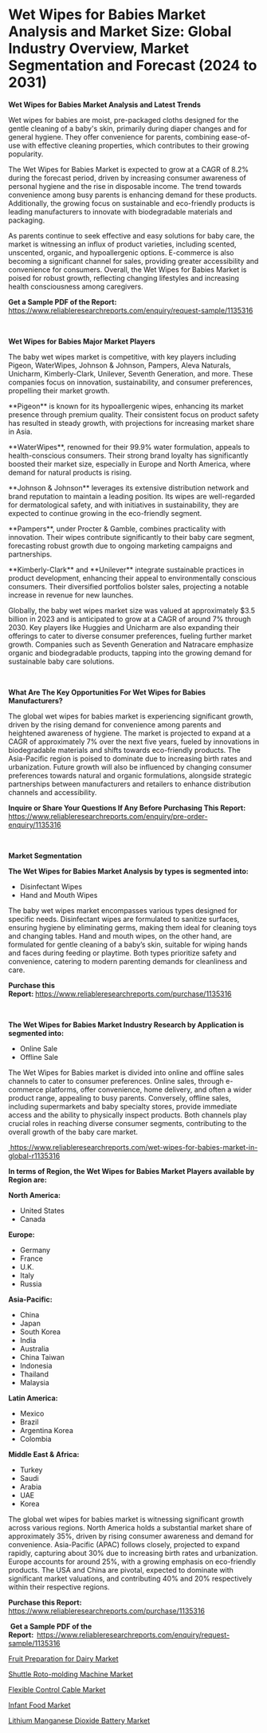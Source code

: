 <p><h1>Wet Wipes for Babies Market Analysis and Market Size: Global Industry Overview, Market Segmentation and Forecast (2024 to 2031)</h1></p><p><strong>Wet Wipes for Babies Market Analysis and Latest Trends</strong></p>
<p><p>Wet wipes for babies are moist, pre-packaged cloths designed for the gentle cleaning of a baby's skin, primarily during diaper changes and for general hygiene. They offer convenience for parents, combining ease-of-use with effective cleaning properties, which contributes to their growing popularity.</p><p>The Wet Wipes for Babies Market is expected to grow at a CAGR of 8.2% during the forecast period, driven by increasing consumer awareness of personal hygiene and the rise in disposable income. The trend towards convenience among busy parents is enhancing demand for these products. Additionally, the growing focus on sustainable and eco-friendly products is leading manufacturers to innovate with biodegradable materials and packaging.</p><p>As parents continue to seek effective and easy solutions for baby care, the market is witnessing an influx of product varieties, including scented, unscented, organic, and hypoallergenic options. E-commerce is also becoming a significant channel for sales, providing greater accessibility and convenience for consumers. Overall, the Wet Wipes for Babies Market is poised for robust growth, reflecting changing lifestyles and increasing health consciousness among caregivers.</p></p>
<p><strong>Get a Sample PDF of the Report:&nbsp;</strong> <a href="https://www.reliableresearchreports.com/enquiry/request-sample/1135316?utm_campaign=34&utm_medium=2&utm_source=Github&utm_content=ia&utm_term=09102024&utm_id=wet-wipes-for-babies">https://www.reliableresearchreports.com/enquiry/request-sample/1135316</a></p>
<p>&nbsp;</p>
<p><strong>Wet Wipes for Babies Major Market Players</strong></p>
<p><p>The baby wet wipes market is competitive, with key players including Pigeon, WaterWipes, Johnson & Johnson, Pampers, Aleva Naturals, Unicharm, Kimberly-Clark, Unilever, Seventh Generation, and more. These companies focus on innovation, sustainability, and consumer preferences, propelling their market growth.</p><p>**Pigeon** is known for its hypoallergenic wipes, enhancing its market presence through premium quality. Their consistent focus on product safety has resulted in steady growth, with projections for increasing market share in Asia.</p><p>**WaterWipes**, renowned for their 99.9% water formulation, appeals to health-conscious consumers. Their strong brand loyalty has significantly boosted their market size, especially in Europe and North America, where demand for natural products is rising.</p><p>**Johnson & Johnson** leverages its extensive distribution network and brand reputation to maintain a leading position. Its wipes are well-regarded for dermatological safety, and with initiatives in sustainability, they are expected to continue growing in the eco-friendly segment.</p><p>**Pampers**, under Procter & Gamble, combines practicality with innovation. Their wipes contribute significantly to their baby care segment, forecasting robust growth due to ongoing marketing campaigns and partnerships.</p><p>**Kimberly-Clark** and **Unilever** integrate sustainable practices in product development, enhancing their appeal to environmentally conscious consumers. Their diversified portfolios bolster sales, projecting a notable increase in revenue for new launches.</p><p>Globally, the baby wet wipes market size was valued at approximately $3.5 billion in 2023 and is anticipated to grow at a CAGR of around 7% through 2030. Key players like Huggies and Unicharm are also expanding their offerings to cater to diverse consumer preferences, fueling further market growth. Companies such as Seventh Generation and Natracare emphasize organic and biodegradable products, tapping into the growing demand for sustainable baby care solutions.</p></p>
<p>&nbsp;</p>
<p><strong>What Are The Key Opportunities For Wet Wipes for Babies Manufacturers?</strong></p>
<p><p>The global wet wipes for babies market is experiencing significant growth, driven by the rising demand for convenience among parents and heightened awareness of hygiene. The market is projected to expand at a CAGR of approximately 7% over the next five years, fueled by innovations in biodegradable materials and shifts towards eco-friendly products. The Asia-Pacific region is poised to dominate due to increasing birth rates and urbanization. Future growth will also be influenced by changing consumer preferences towards natural and organic formulations, alongside strategic partnerships between manufacturers and retailers to enhance distribution channels and accessibility.</p></p>
<p><strong>Inquire or Share Your Questions If Any Before Purchasing This Report:</strong> <a href="https://www.reliableresearchreports.com/enquiry/pre-order-enquiry/1135316?utm_campaign=34&utm_medium=2&utm_source=Github&utm_content=ia&utm_term=09102024&utm_id=wet-wipes-for-babies">https://www.reliableresearchreports.com/enquiry/pre-order-enquiry/1135316</a></p>
<p>&nbsp;</p>
<p><strong>Market Segmentation</strong></p>
<p><strong>The Wet Wipes for Babies Market Analysis by types is segmented into:</strong></p>
<p><ul><li>Disinfectant Wipes</li><li>Hand and Mouth Wipes</li></ul></p>
<p><p>The baby wet wipes market encompasses various types designed for specific needs. Disinfectant wipes are formulated to sanitize surfaces, ensuring hygiene by eliminating germs, making them ideal for cleaning toys and changing tables. Hand and mouth wipes, on the other hand, are formulated for gentle cleaning of a baby’s skin, suitable for wiping hands and faces during feeding or playtime. Both types prioritize safety and convenience, catering to modern parenting demands for cleanliness and care.</p></p>
<p><strong>Purchase this Report:&nbsp;</strong><a href="https://www.reliableresearchreports.com/purchase/1135316?utm_campaign=34&utm_medium=2&utm_source=Github&utm_content=ia&utm_term=09102024&utm_id=wet-wipes-for-babies">https://www.reliableresearchreports.com/purchase/1135316</a></p>
<p>&nbsp;</p>
<p><strong>The Wet Wipes for Babies Market Industry Research by Application is segmented into:</strong></p>
<p><ul><li>Online Sale</li><li>Offline Sale</li></ul></p>
<p><p>The Wet Wipes for Babies market is divided into online and offline sales channels to cater to consumer preferences. Online sales, through e-commerce platforms, offer convenience, home delivery, and often a wider product range, appealing to busy parents. Conversely, offline sales, including supermarkets and baby specialty stores, provide immediate access and the ability to physically inspect products. Both channels play crucial roles in reaching diverse consumer segments, contributing to the overall growth of the baby care market.</p></p>
<p><a href="https://www.reliableresearchreports.com/wet-wipes-for-babies-market-in-global-r1135316?utm_campaign=34&utm_medium=2&utm_source=Github&utm_content=ia&utm_term=09102024&utm_id=wet-wipes-for-babies">&nbsp;https://www.reliableresearchreports.com/wet-wipes-for-babies-market-in-global-r1135316</a></p>
<p><strong>In terms of Region, the Wet Wipes for Babies Market Players available by Region are:</strong></p>
<p>
    <p> <strong> North America: </strong>
        <ul>
            <li>United States</li>
            <li>Canada</li>
        </ul>
        </p> 
    <p> <strong> Europe: </strong>
        <ul>
            <li>Germany</li>
            <li>France</li>
            <li>U.K.</li>
            <li>Italy</li>
            <li>Russia</li>
        </ul>
        </p> 
    <p> <strong> Asia-Pacific: </strong>
        <ul>
            <li>China</li>
            <li>Japan</li>
            <li>South Korea</li>
            <li>India</li>
            <li>Australia</li>
            <li>China Taiwan</li>
            <li>Indonesia</li>
            <li>Thailand</li>
            <li>Malaysia</li>
        </ul>
        </p> 
    <p> <strong> Latin America: </strong>
        <ul>
            <li>Mexico</li>
            <li>Brazil</li>
            <li>Argentina Korea</li>
            <li>Colombia</li>
        </ul>
        </p> 
    <p> <strong> Middle East & Africa: </strong>
        <ul>
            <li>Turkey</li>
            <li>Saudi</li>
            <li>Arabia</li>
            <li>UAE</li>
            <li>Korea</li>
        </ul>
    </p>
    </p>
<p><p>The global wet wipes for babies market is witnessing significant growth across various regions. North America holds a substantial market share of approximately 35%, driven by rising consumer awareness and demand for convenience. Asia-Pacific (APAC) follows closely, projected to expand rapidly, capturing about 30% due to increasing birth rates and urbanization. Europe accounts for around 25%, with a growing emphasis on eco-friendly products. The USA and China are pivotal, expected to dominate with significant market valuations, and contributing 40% and 20% respectively within their respective regions.</p></p>
<p><strong>Purchase this Report: </strong><a href="https://www.reliableresearchreports.com/purchase/1135316?utm_campaign=34&utm_medium=2&utm_source=Github&utm_content=ia&utm_term=09102024&utm_id=wet-wipes-for-babies">https://www.reliableresearchreports.com/purchase/1135316</a></p>
<p>&nbsp;<strong>Get a Sample PDF of the Report:&nbsp;&nbsp;</strong><a href="https://www.reliableresearchreports.com/enquiry/request-sample/1135316?utm_campaign=34&utm_medium=2&utm_source=Github&utm_content=ia&utm_term=09102024&utm_id=wet-wipes-for-babies">https://www.reliableresearchreports.com/enquiry/request-sample/1135316</a></p>
<p><strong></strong></p>
<p><p><a href="https://issuu.com/reportprime-2/docs/fruit-preparation-for-dairy-market-_4b0e581d2095df?utm_campaign=34&utm_medium=2&utm_source=Github&utm_content=ia&utm_term=09102024&utm_id=wet-wipes-for-babies">Fruit Preparation for Dairy Market</a></p><p><a href="https://github.com/yoshih12/Market-Research-Report-List-4/blob/main/shuttle-roto-molding-machine-market.md?utm_campaign=34&utm_medium=2&utm_source=Github&utm_content=ia&utm_term=09102024&utm_id=wet-wipes-for-babies">Shuttle Roto-molding Machine Market</a></p><p><a href="https://www.linkedin.com/pulse/evolution-flexible-control-cable-market-key-shifts-from-2024-gmg8e?utm_campaign=34&utm_medium=2&utm_source=Github&utm_content=ia&utm_term=09102024&utm_id=wet-wipes-for-babies">Flexible Control Cable Market</a></p><p><a href="https://issuu.com/reportprime-2/docs/infant-food-market-size-2030.pptx_202e3b6322bf2c?utm_campaign=34&utm_medium=2&utm_source=Github&utm_content=ia&utm_term=09102024&utm_id=wet-wipes-for-babies">Infant Food Market</a></p><p><a href="https://www.linkedin.com/pulse/market-forecasting-change-global-lithium-manganese-dioxide-battery-vojue?utm_campaign=34&utm_medium=2&utm_source=Github&utm_content=ia&utm_term=09102024&utm_id=wet-wipes-for-babies">Lithium Manganese Dioxide Battery Market</a></p></p>